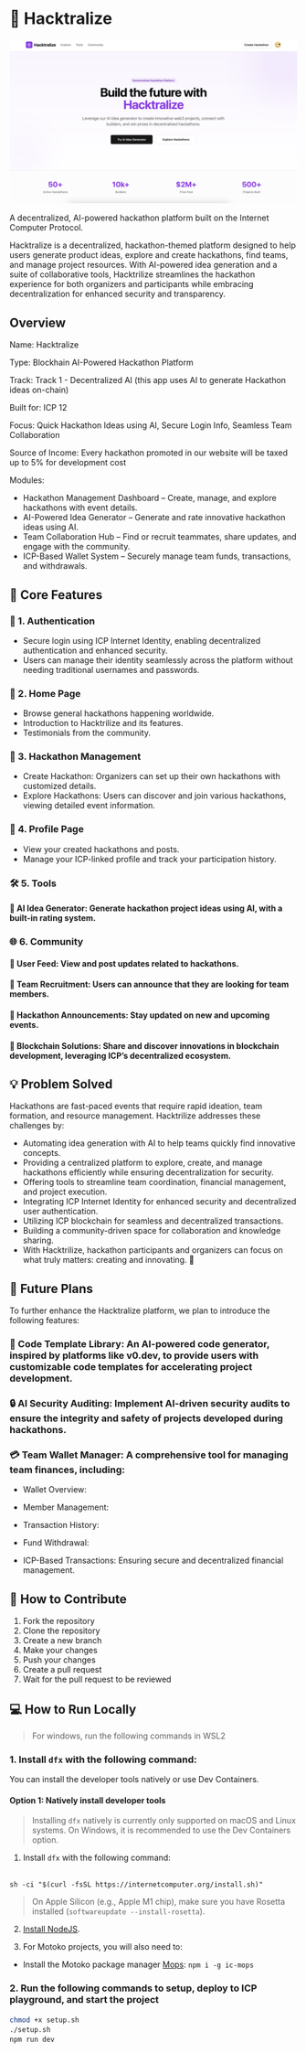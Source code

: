 # 🚀 Hacktralize

![Hacktralize Logo](./frontend/public/homepage.png)

A decentralized, AI-powered hackathon platform built on the Internet Computer Protocol.

Hacktralize is a decentralized, hackathon-themed platform designed to help users generate product ideas, explore and create hackathons, find teams, and manage project resources. With AI-powered idea generation and a suite of collaborative tools, Hacktrilize streamlines the hackathon experience for both organizers and participants while embracing decentralization for enhanced security and transparency.

## Overview
Name: Hacktralize

Type: Blockhain AI-Powered Hackathon Platform

Track: Track 1 - Decentralized AI (this app uses AI to generate Hackathon ideas on-chain)

Built for: ICP 12

Focus: Quick Hackathon Ideas using AI, Secure Login Info, Seamless Team Collaboration

Source of Income:
  Every hackathon promoted in our website will be taxed up to 5% for development cost
  
Modules:
  - Hackathon Management Dashboard – Create, manage, and explore hackathons with event details.
  - AI-Powered Idea Generator – Generate and rate innovative hackathon ideas using AI.
  - Team Collaboration Hub – Find or recruit teammates, share updates, and engage with the community.
  - ICP-Based Wallet System – Securely manage team funds, transactions, and withdrawals.
  

## 🌟 Core Features
### 🔐 1. Authentication

- Secure login using ICP Internet Identity, enabling decentralized authentication and enhanced security.
- Users can manage their identity seamlessly across the platform without needing traditional usernames and passwords.

### 🏡 2. Home Page

- Browse general hackathons happening worldwide.
- Introduction to Hacktrilize and its features.
- Testimonials from the community.

### 🎯 3. Hackathon Management

- Create Hackathon: Organizers can set up their own hackathons with customized details.
- Explore Hackathons: Users can discover and join various hackathons, viewing detailed event information.

### 📝 4. Profile Page

- View your created hackathons and posts.
- Manage your ICP-linked profile and track your participation history.

### 🛠️ 5. Tools

#### 🤖 AI Idea Generator: Generate hackathon project ideas using AI, with a built-in rating system.

### 🌐 6. Community

#### 📢 User Feed: View and post updates related to hackathons.

#### 🔎 Team Recruitment: Users can announce that they are looking for team members.

#### 📆 Hackathon Announcements: Stay updated on new and upcoming events.

#### 🔗 Blockchain Solutions: Share and discover innovations in blockchain development, leveraging ICP’s decentralized ecosystem.

## 💡 Problem Solved
Hackathons are fast-paced events that require rapid ideation, team formation, and resource management. Hacktrilize addresses these challenges by:

- Automating idea generation with AI to help teams quickly find innovative concepts.
- Providing a centralized platform to explore, create, and manage hackathons efficiently while ensuring decentralization for security.
- Offering tools to streamline team coordination, financial management, and project execution.
- Integrating ICP Internet Identity for enhanced security and decentralized user authentication.
- Utilizing ICP blockchain for seamless and decentralized transactions.
- Building a community-driven space for collaboration and knowledge sharing.
- With Hacktrilize, hackathon participants and organizers can focus on what truly matters: creating and innovating. 🚀

## 🔮 Future Plans
To further enhance the Hacktralize platform, we plan to introduce the following features:​

### 📜 Code Template Library: An AI-powered code generator, inspired by platforms like v0.dev, to provide users with customizable code templates for accelerating project development.​

### 🔒 AI Security Auditing: Implement AI-driven security audits to ensure the integrity and safety of projects developed during hackathons.​

### 💳 Team Wallet Manager: A comprehensive tool for managing team finances, including:​

- Wallet Overview:​

- Member Management:​

- Transaction History:​

- Fund Withdrawal:​

- ICP-Based Transactions: Ensuring secure and decentralized financial management.

## 🤝 How to Contribute
1. Fork the repository
2. Clone the repository
3. Create a new branch
4. Make your changes
5. Push your changes
6. Create a pull request
7. Wait for the pull request to be reviewed

## 💻 How to Run Locally
> For windows, run the following commands in WSL2

### 1. Install `dfx` with the following command:
You can install the developer tools natively or use Dev Containers.

#### Option 1: Natively install developer tools

> Installing `dfx` natively is currently only supported on macOS and Linux systems. On Windows, it is recommended to use the Dev Containers option.

1. Install `dfx` with the following command:

```

sh -ci "$(curl -fsSL https://internetcomputer.org/install.sh)"

```

> On Apple Silicon (e.g., Apple M1 chip), make sure you have Rosetta installed (`softwareupdate --install-rosetta`).

2. [Install NodeJS](https://nodejs.org/en/download/package-manager).

3. For Motoko projects, you will also need to:

- Install the Motoko package manager [Mops](https://docs.mops.one/quick-start#2-install-mops-cli): `npm i -g ic-mops`

### 2. Run the following commands to setup, deploy to ICP playground, and start the project

```bash
chmod +x setup.sh
./setup.sh
npm run dev
```
